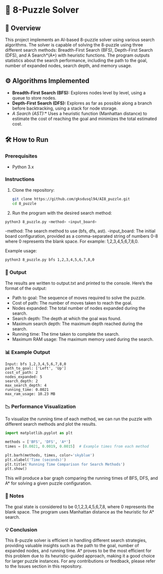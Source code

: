 # 🧩 8-Puzzle Solver

## 📖 Overview
This project implements an AI-based 8-puzzle solver using various search algorithms. The solver is capable of solving the 8-puzzle using three different search methods: Breadth-First Search (BFS), Depth-First Search (DFS), and A Search*(A*) with heuristic functions. The program outputs statistics about the search performance, including the path to the goal, number of expanded nodes, search depth, and memory usage.

## ⚙️ Algorithms Implemented
- **Breadth-First Search (BFS):** Explores nodes level by level, using a queue to store nodes.
- **Depth-First Search (DFS):** Explores as far as possible along a branch before backtracking, using a stack for node storage.
- **A* Search (AST):** Uses a heuristic function (Manhattan distance) to estimate the cost of reaching the goal and minimizes the total estimated cost.

## 🛠️ How to Run

### Prerequisites
- Python 3.x

### Instructions

1. Clone the repository:
   ```bash
   git clone https://github.com/gksdusql94/AI8_puzzle.git
   cd 8_puzzle
   ```
2. Run the program with the desired search method:
```bash
python3 8_puzzle.py <method> <input_board>
 ```

-method: The search method to use (bfs, dfs, ast).
-input_board: The initial board configuration, provided as a comma-separated string of numbers 0-8 where 0 represents the blank space. For example: 1,2,3,4,5,6,7,8,0.

Example usage:

```bash
python3 8_puzzle.py bfs 1,2,3,4,5,6,7,8,0
 ```

### 📝 Output
The results are written to output.txt and printed to the console. Here’s the format of the output:

- Path to goal: The sequence of moves required to solve the puzzle.
- Cost of path: The number of moves taken to reach the goal.
- Nodes expanded: The total number of nodes expanded during the search.
- Search depth: The depth at which the goal was found.
- Maximum search depth: The maximum depth reached during the search.
- Running time: The time taken to complete the search.
- Maximum RAM usage: The maximum memory used during the search.

### 📊 Example Output
```result
Input: bfs 1,2,3,4,5,6,7,8,0
path_to_goal: ['Left', 'Up']
cost_of_path: 2
nodes_expanded: 5
search_depth: 2
max_search_depth: 4
running_time: 0.0021
max_ram_usage: 10.23 MB
```
### 📉 Performance Visualization
To visualize the running time of each method, we can run the puzzle with different search methods and plot the results.
```python
import matplotlib.pyplot as plt

methods = ['BFS', 'DFS', 'A*']
times = [0.0021, 0.0019, 0.0015]  # Example times from each method

plt.barh(methods, times, color='skyblue')
plt.xlabel('Time (seconds)')
plt.title('Running Time Comparison for Search Methods')
plt.show()
```
This will produce a bar graph comparing the running times of BFS, DFS, and A* for solving a given puzzle configuration.

### 📝 Notes
The goal state is considered to be 0,1,2,3,4,5,6,7,8, where 0 represents the blank space.
The program uses Manhattan distance as the heuristic for A* search.

### 💡 Conclusion
This 8-puzzle solver is efficient in handling different search strategies, providing valuable insights such as the path to the goal, number of expanded nodes, and running time. A* proves to be the most efficient for this problem due to its heuristic-guided approach, making it a good choice for larger puzzle instances. For any contributions or feedback, please refer to the Issues section in this repository.
